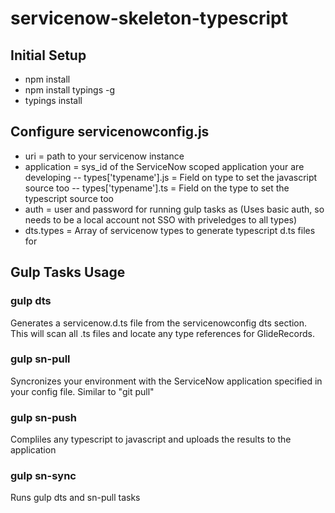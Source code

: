 # servicenow-skeleton-typescript

## Initial Setup
- npm install
- npm install typings -g
- typings install

## Configure servicenowconfig.js
- uri = path to your servicenow instance
- application = sys_id of the ServiceNow scoped application your are developing
-- types['typename'].js = Field on type to set the javascript source too
-- types['typename'].ts = Field on the type to set the typescript source too
- auth = user and password for running gulp tasks as (Uses basic auth, so needs to be a local account not SSO with priveledges to all types)
- dts.types = Array of servicenow types to generate typescript d.ts files for

## Gulp Tasks Usage

### gulp dts
Generates a servicenow.d.ts file from the servicenowconfig dts section.  This will scan all .ts files and locate any type references for GlideRecords.

### gulp sn-pull
Syncronizes your environment with the ServiceNow application specified in your config file.  Similar to "git pull"

### gulp sn-push
Compliles any typescript to javascript and uploads the results to the application

### gulp sn-sync
Runs gulp dts and sn-pull tasks
